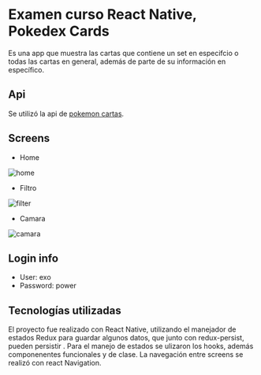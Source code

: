 # Examen curso React Native, Pokedex Cards

Es una app que muestra las cartas que contiene un set en especifcio o todas las cartas en general, además de parte de su información en específico.

## Api

Se utilizó la api de [pokemon cartas](https://pokemontcg.io/).

## Screens

- Home

![home](https://i.ibb.co/zRK191y/app-01.gif)

- Filtro

![filter](https://i.ibb.co/yf01qZK/app-2.gif)

- Camara

![camara](https://i.ibb.co/xzVDgbJ/app-3.gif)

## Login info

- User: exo
- Password: power

## Tecnologías utilizadas

El proyecto fue realizado con React Native, utilizando el manejador de estados Redux para guardar algunos datos, que junto con redux-persist, pueden persistir . Para el manejo de estados se ulizaron los hooks, además componenentes funcionales y de clase.
La navegación entre screens se realizó con react Navigation.
